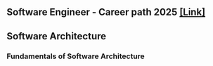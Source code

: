 ## Software Engineer - Career path 2025 [[Link]](https://github.com/vfzapata/TechDocs/blob/main/docs/career-path.md)
## Software Architecture
### Fundamentals of Software Architecture
